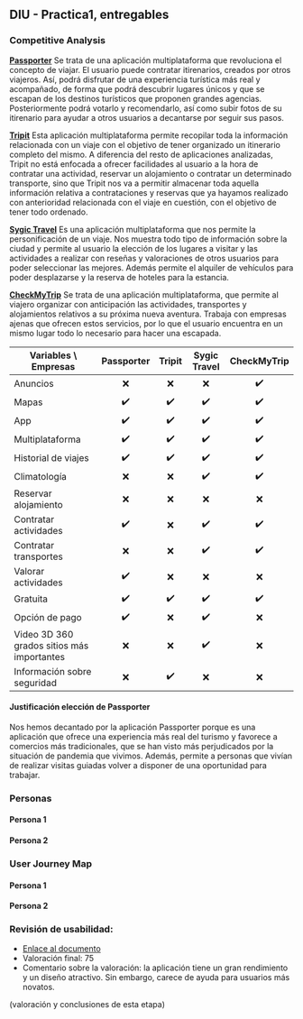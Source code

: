 ## DIU - Practica1, entregables

### Competitive Analysis

**[Passporter](https://passporterapp.com/)**
Se trata de una aplicación multiplataforma que revoluciona el concepto de viajar. El usuario puede contratar 
itirenarios, creados por otros viajeros. Así, podrá disfrutar de una experiencia turística más real y acompañado,
de forma que podrá descubrir lugares únicos y que se escapan de los destinos turísticos que proponen grandes 
agencias. Posteriormente podrá votarlo y recomendarlo, así como subir fotos de su itirenario para ayudar a otros
usuarios a decantarse por seguir sus pasos.

**[Tripit](https://www.tripit.com/web)**
Esta aplicación multiplataforma permite recopilar toda la información relacionada con un viaje con el objetivo de tener organizado un itinerario completo del mismo.
A diferencia del resto de aplicaciones analizadas, Tripit no está enfocada a ofrecer facilidades al usuario a la hora de contratar una actividad, reservar un alojamiento o contratar un determinado transporte, sino que Tripit nos va a permitir almacenar toda aquella información relativa a contrataciones y reservas que ya hayamos realizado con anterioridad relacionada con el viaje en cuestión, con el objetivo de tener todo ordenado.

**[Sygic Travel](https://www.sygic.com/es/travel)** 
Es una aplicación multiplataforma que nos permite la personificación de un viaje. Nos muestra todo tipo de información sobre la ciudad y permite al usuario la elección de los lugares a visitar y las actividades a realizar con reseñas y valoraciones de otros usuarios para poder seleccionar las mejores.
Además permite el alquiler de vehículos para poder desplazarse y la reserva de hoteles para la estancia. 

**[CheckMyTrip](https://www.checkmytrip.com/cmtweb/#/home)** 
Se trata de una aplicación multiplataforma, que permite al viajero organizar con anticipación las actividades, 
transportes y alojamientos relativos a su próxima nueva aventura. Trabaja con empresas ajenas que ofrecen estos
 servicios, por lo que el usuario encuentra en un mismo lugar todo lo necesario para hacer una escapada.

| Variables \ Empresas  | Passporter |  Tripit  | Sygic Travel  | CheckMyTrip |
| --------------------  |:----------:|:--------:|:-------------:|:-----------:|
| Anuncios              |     ❌     |    ❌   |      ❌       |     ✔️     |
| Mapas                 |     ✔️     |    ✔️   |      ✔️       |     ✔️     |
| App                   |     ✔️     |    ✔️   |      ✔️       |     ✔️     |
| Multiplataforma       |     ✔️     |    ✔️   |      ✔️       |     ✔️     |
| Historial de viajes   |     ✔️     |    ✔️   |      ✔️       |     ✔️     |
| Climatología          |     ❌     |    ❌   |      ✔️       |     ✔️     |
| Reservar alojamiento  |     ❌     |    ❌   |      ❌       |     ❌     |
| Contratar actividades |     ✔️     |    ❌   |      ✔️       |     ✔️     |
| Contratar transportes |     ❌     |    ❌   |      ✔️       |     ✔️     |
| Valorar actividades   |     ✔️     |    ❌   |      ❌       |     ❌     |
| Gratuita              |     ✔️     |    ✔️   |      ✔️       |     ✔️     |
| Opción de pago        |     ✔️     |    ❌   |      ✔️       |     ❌     |
| Video 3D 360  grados sitios más importantes       |      ❌      |    ❌    |      ✔️      |      ❌     |
| Información sobre seguridad                       |      ❌      |    ✔️    |      ❌      |      ❌     |

#### Justificación elección de Passporter
Nos hemos decantado por la aplicación Passporter porque es una aplicación que ofrece una experiencia más real 
del turismo y favorece a comercios más tradicionales, que se han visto más perjudicados por la situación de 
pandemia que vivimos. Además, permite a personas que vivían de realizar visitas guiadas volver a disponer de una 
oportunidad para trabajar. 

### Personas

#### Persona 1
#### Persona 2

### User Journey Map

#### Persona 1
#### Persona 2

### Revisión de usabilidad:
- [Enlace al documento](https://github.com/JesusGonzalezA/DIU21/tree/master/P1/Usability-review.xlsx)
- Valoración final: 75
- Comentario sobre la valoración: la aplicación tiene un gran rendimiento y un diseño atractivo. Sin embargo, carece de ayuda para usuarios más novatos.


(valoración y conclusiones de esta etapa)
